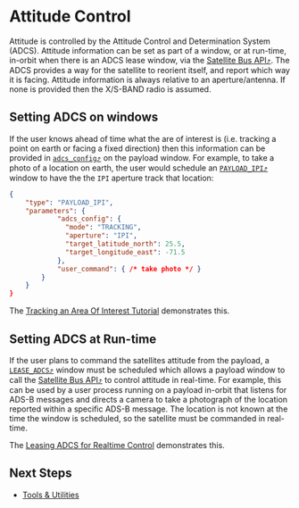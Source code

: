 # Attitude Control

Attitude is controlled by the Attitude Control and Determination System (ADCS). Attitude information can be set as part of a window, or at run-time, in-orbit when there is an ADCS lease window, via the [Satellite Bus API⤴](https://developers.spire.com/satellite-bus-api/). The ADCS provides a way for the satellite to reorient itself, and report which way it is facing. Attitude information is always relative to an aperture/antenna. If none is provided then the X/S-BAND radio is assumed.


## Setting ADCS on windows

If the user knows ahead of time what the are of interest is (i.e. tracking a point on earth or facing a fixed direction) then this information can be provided in [`adcs_config`⤴](https://developers.spire.com/tasking-api-docs/#adcs_config) on the  payload window. For example, to take a photo of a location on earth, the user would schedule an [`PAYLOAD_IPI`⤴](https://developers.spire.com/tasking-api-docs/#payload_ipi) window to have the the `IPI` aperture track that location:

```json
{
    "type": "PAYLOAD_IPI",
    "parameters": {
            "adcs_config": {
              "mode": "TRACKING",
              "aperture": "IPI",
              "target_latitude_north": 25.5,
              "target_longitude_east": -71.5
            },
            "user_command": { /* take photo */ }
        }
    }
}
```

The [Tracking an Area Of Interest Tutorial](./tutorials/aoi/) demonstrates this.


## Setting ADCS at Run-time

If the user plans to command the satellites attitude from the payload, a [`LEASE_ADCS`⤴](https://developers.spire.com/tasking-api-docs/index.html#lease_adcs) window must be scheduled which allows a payload window to call the [Satellite Bus API⤴](https://developers.spire.com/satellite-bus-api/) to control attitude in real-time. For example, this can be used by a user process running on a payload in-orbit that listens for ADS-B messages and directs a camera to take a photograph of the location reported within a specific ADS-B message. The location is not known at the time the window is scheduled, so the satellite must be commanded in real-time.

The [Leasing ADCS for Realtime Control](./tutorials/adcs-lease/) demonstrates this.



## Next Steps

 - [Tools & Utilities](./Utilities.md)
